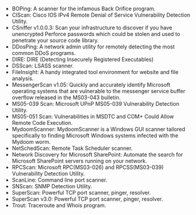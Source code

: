 - BOPing: A scanner for the infamous Back Orifice program.
- CIScan: Cisco IOS IPv4 Remote Denial of Service Vulnerability Detection Utility.
- CSniffer v1.0.0.3: Scan your infrastructure to discover if you have unencrypted Perforce passwords which could be stolen and used to penetrate your source code library.
- DDosPing: A network admin utility for remotely detecting the most common DDoS programs.
- DIRE: DIRE (Detecting Insecurely Registered Executables)
- DSScan: LSASS scanner.
- FileInsight: A handy integrated tool environment for website and file analysis.
- MessengerScan v1.05: Quickly and accurately identify Microsoft operating systems that are vulnerable to the messenger service buffer overflow released in the MS03-043 bulletin.
- MS05-039 Scan: Microsoft UPnP MS05-039 Vulnerability Detection Utility.
- MS05-051 Scan: Vulnerabilities in MSDTC and COM+ Could Allow Remote Code Execution.
- MydoomScanner: MydoomScanner is a Windows GUI scanner tailored specifically to finding Microsoft Windows systems infected with the Mydoom worm.
- NetSchedScan: Remote Task Scheduler scanner.
- Network Discovery for Microsoft SharePoint: Automate the search for Microsoft SharePoint servers running on your network.
- RPCScan: Microsoft RPC(MS03-026) and RPCSS(MS03-039) Vulnerability Detection Utility.
- ScanLine: Command line port scanner.
- SNScan: SNMP Detection Utility.
- SuperScan: Powerful TCP port scanner, pinger, resolver.
- SuperScan v3.0: Powerful TCP port scanner, pinger, resolver.
- Trout: Traceroute and Whois program.
